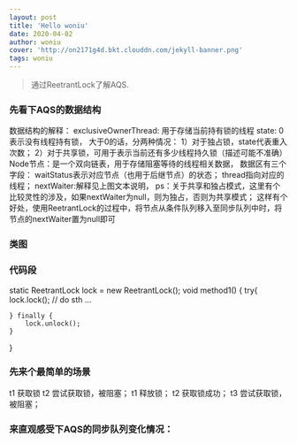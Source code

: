 ```yaml
---
layout: post
title: 'Hello woniu'
date: 2020-04-02
author: woniu
cover: 'http://on2171g4d.bkt.clouddn.com/jekyll-banner.png'
tags: woniu
---
```


> 通过ReetrantLock了解AQS.

### 先看下AQS的数据结构

数据结构的解释：
exclusiveOwnerThread: 用于存储当前持有锁的线程
state: 0表示没有线程持有锁，
          大于0的话，分两种情况：
            1）对于独占锁，state代表重入次数；
            2）对于共享锁，可用于表示当前还有多少线程持久锁（描述可能不准确）
Node节点：是一个双向链表，用于存储阻塞等待的线程相关数据，
            数据区有三个字段：
            waitStatus表示对应节点（也用于后继节点）的状态；
            thread指向对应的线程；
            nextWaiter:解释见上图文本说明，
ps：关于共享和独占模式，这里有个比较灵性的涉及，如果nextWaiter为null，则为独占，否则为共享模式；
这样有个好处，使用ReetrantLock的过程中，将节点从条件队列移入至同步队列中时，将节点的nextWaiter置为null即可

### 类图



### 代码段

static ReetrantLock lock = new ReetrantLock();
void method1() {
    try{
        lock.lock();
        // do sth …
        
    } finally {
        lock.unlock();
    }
}

### 先来个最简单的场景
t1 获取锁
t2 尝试获取锁，被阻塞；
t1 释放锁；
t2 获取锁成功；
t3 尝试获取锁，被阻塞；

### 来直观感受下AQS的同步队列变化情况：
